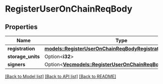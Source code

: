 # RegisterUserOnChainReqBody

## Properties

Name | Type | Description | Notes
------------ | ------------- | ------------- | -------------
**registration** | [**models::RegisterUserOnChainReqBodyRegistration**](RegisterUserOnChainReqBody_registration.md) |  | 
**storage_units** | Option<**i32**> |  | [optional]
**signers** | Option<[**Vec<models::RegisterUserOnChainReqBodySignersInner>**](RegisterUserOnChainReqBody_signers_inner.md)> |  | [optional]

[[Back to Model list]](../README.md#documentation-for-models) [[Back to API list]](../README.md#documentation-for-api-endpoints) [[Back to README]](../README.md)


